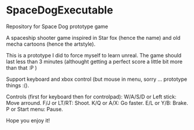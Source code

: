 # SpaceDogExecutable
Repository for Space Dog prototype game

A spaceship shooter game inspired in Star fox (hence the name) and old mecha cartoons (hence the artstyle).

This is a prototype I did to force myself to learn unreal. The game should last less than 3 minutes (althought getting a perfect score a little bit more than that :P )

Support keyboard and xbox control (but mouse in menu, sorry ... prototype things :().

Controls (first for keyboard then for controlpad):
W/A/S/D or Left stick: Move arround.
F/J or LT/RT: Shoot.
K/Q or A/X: Go faster.
E/L or Y/B: Brake.
P or Start menu: Pause.

Hope you enjoy it! 
